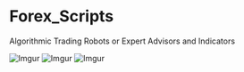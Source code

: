 # Forex_Scripts
Algorithmic Trading Robots or Expert Advisors and Indicators

![Imgur](https://i.imgur.com/qDcKhG5.png)
![Imgur](https://i.imgur.com/67DCN2w.png)
![Imgur](https://i.imgur.com/FZRbpRW.png)
